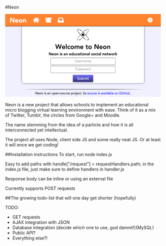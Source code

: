 #Neon

![Screenshot of login screen](/screenshots/login.png "Screenshot of login screen")

Neon is a new project that allows schools to implement an educational micro blogging virtual learning environment with ease. Think of it as a mix of Twitter, Tumblr, the circles from Google+ and Moodle.

The name stemming from the idea of a particle and how it is all interconnected yet intellectual.

The project all uses Node, client side JS and some really neat JS. Or at least it will once we get coding!

##Installation instructions
To start, run node index.js

Easy to add paths with handle["/request"] = requestHandlers.path; in the index.js file, just make sure to define handlers in handler.js

Response body can be inline or using an external file

Currently supports POST requests

##The growing todo-list that will one day get shorter (hopefully)

TODO:

- GET requests
- AJAX integration with JSON
- Database integration (decide which one to use, god damnit!)(MySQL)
- Public API?
- Everything else?!